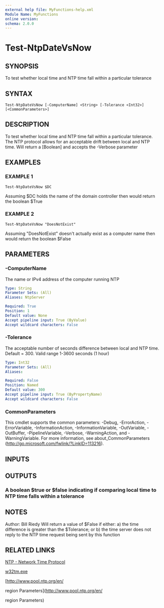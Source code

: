 ```yaml
---
external help file: MyFunctions-help.xml
Module Name: MyFunctions
online version:
schema: 2.0.0
---
```


# Test-NtpDateVsNow

## SYNOPSIS
To test whether local time and NTP time fall within a particular tolerance

## SYNTAX

```
Test-NtpDateVsNow [-ComputerName] <String> [-Tolerance <Int32>] [<CommonParameters>]
```

## DESCRIPTION
To test whether local time and NTP time fall within a particular tolerance.
The NTP protocol allows for an acceptable drift between local and NTP time.
Will return a \[Boolean\] and accepts the -Verbose parameter

## EXAMPLES

### EXAMPLE 1
```
Test-NtpDateVsNow $DC
```

Assuming $DC holds the name of the domain controller then would return the boolean
$True

### EXAMPLE 2
```
Test-NtpDateVsNow "DoesNotExist"
```

Assuming "DoesNotExist" doesn't actually exist as a computer name then would return the boolean
$False

## PARAMETERS

### -ComputerName
The name or IPv4 address of the computer running NTP

```yaml
Type: String
Parameter Sets: (All)
Aliases: NtpServer

Required: True
Position: 1
Default value: None
Accept pipeline input: True (ByValue)
Accept wildcard characters: False
```

### -Tolerance
The acceptable number of seconds difference between local and NTP time.
Default = 300.
Valid range 1-3600 seconds (1 hour)

```yaml
Type: Int32
Parameter Sets: (All)
Aliases:

Required: False
Position: Named
Default value: 300
Accept pipeline input: True (ByPropertyName)
Accept wildcard characters: False
```

### CommonParameters
This cmdlet supports the common parameters: -Debug, -ErrorAction, -ErrorVariable, -InformationAction, -InformationVariable, -OutVariable, -OutBuffer, -PipelineVariable, -Verbose, -WarningAction, and -WarningVariable.
For more information, see about_CommonParameters (http://go.microsoft.com/fwlink/?LinkID=113216).

## INPUTS

## OUTPUTS

### A boolean $true or $false indicating if comparing local time to NTP time falls within a tolerance

## NOTES
Author:     Bill Riedy
Will return a value of $False if either: a) the time difference is greater than the $Tolerance; or b) the time server does not reply to the NTP time request being sent by this function

## RELATED LINKS

[NTP - Network Time Protocol]()

[w32tm.exe]()

[http://www.pool.ntp.org/en/

region Parameters](http://www.pool.ntp.org/en/

region Parameters)

